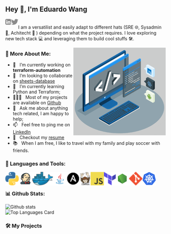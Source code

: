 ## Hey 👋, I'm Eduardo Wang
<a href='https://www.linkedin.com/in/eduardo-wang/'><img align='left' alt="linkedin" src="https://raw.githubusercontent.com/ebwang/ebwang/main/images/linkedin.svg" height='18px'/></a>
<a href='https://twitter.com/ebwang'><img align='left' alt="twitter" src="https://raw.githubusercontent.com/ebwang/ebwang/main/images/twitter.svg" height='18px'/></a>
<br/>
I am a versatilist and easily adapt to different hats (SRE 🌐, Sysadmin 📱, Achitecht 🤖 ) depending on what the project requires. I love exploring new tech stack 💻 and leveraging them to build cool stuffs 🛠️. 
<br/>

<img align="right" alt="GIF" src="https://github.com/ebwang/ebwang/blob/main/images/techstack.gif" width="290px"/>
  
### 🧐 More About Me:

- 🔭 &nbsp; I’m currently working on **terraform-automation**
- 🤝 &nbsp; I’m looking to collaborate on [sheets-database](https://github.com/ebang/sheets-database)
- 🌱 &nbsp; I’m currently learning Python and Terraform; 
- 👨🏻‍💻 &nbsp; Most of my projects are available on [Github](https://github.com/ebwang?tab=repositories)
- 💬 &nbsp; Ask me about anything tech related, I am happy to help;
- 📫 &nbsp; Feel free to ping me on [LinkedIn](https://www.linkedin.com/in/eduardo-wang/)
- 📝 &nbsp; Checkout my [resume](https://drive.google.com)
- 📚 &nbsp; When I am free, I like to travel with my family and play soccer with friends.

### 🔨 Languages and Tools:
<a href="https://www.python.org" target="_blank"><img align="left" alt="Python" height ="42px" src="https://github.com/ebwang/ebwang/blob/main/icons/python.png"></a>
<a href="https://www.jenkins.io" target="_blank"> <img align="left" alt="Jenkins" height ="42px" src="https://github.com/ebwang/ebwang/blob/main/icons/jenkins.png"> </a>
<a href="https://www.docker.com" target="_blank"><img align="left" alt="Docker" height ="42px" src="https://github.com/ebwang/ebwang/blob/main/icons/docker.png"></a>
<a href="https://www.java.com" target="_blank"><img align="left" alt="Java" height ="42px" src="https://github.com/ebwang/ebwang/blob/main/icons/java.svg"></a>
<a href="https://www.ansible.com/" target="_blank"> <img align="left" src="https://github.com/ebwang/ebwang/blob/main/icons/ansible.png" alt="Ansible" height ="42px"/> </a>
<a href="https://docs.docker.com/compose/" target="_blank"> <img align="left" src="https://github.com/ebwang/ebwang/blob/main/icons/composer.png" alt="Composer" height ="42px"/> </a>
<a href="https://developer.mozilla.org/en-US/docs/Web/JavaScript" target="_blank"> <img align="left" alt="JavaScript" height ="42px"  src="https://github.com/ebwang/ebwang/blob/main/icons/javascript.png"> </a>
<a href="https://www.terraform.io/" target="_blank"><img align="left" alt="Terraform" height ="42px" src="https://github.com/ebwang/ebwang/blob/main/icons/terraform.png"></a>
<a href="https://nodejs.org" target="_blank"><img align="left" alt="Node.js" height ="42px" src="https://github.com/ebwang/ebwang/blob/main/icons/node.svg"></a>
<a href="https://git-scm.com/" target="_blank"> <img src="https://github.com/ebwang/ebwang/blob/main/icons/git.png" align="left" alt="git" height='42px'/> </a>
<a href="https://kubernetes.io/" target="_blank"> <img src="https://github.com/ebwang/ebwang/blob/main/icons/kubernetes.png" align="left" alt="Kubernetes" height='42px'/> </a>

<br/>
<br/>

### 📊 Github Stats:
![Github stats](https://github-readme-stats.vercel.app/api?username=ebwang&show_icons=true&count_private=true)
<br>
![Top Languages Card](https://github-readme-stats.vercel.app/api/top-langs/?username=ebwang&layout=compact)


### 🛠️ My Projects

